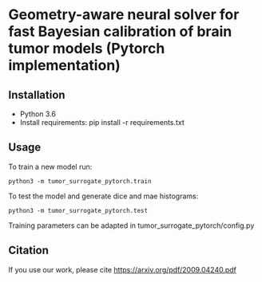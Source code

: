 # Geometry-aware neural solver for fast Bayesian calibration of brain tumor models (Pytorch implementation)


## Installation
- Python 3.6
- Install requirements: pip install -r requirements.txt
     
## Usage

To train a new model run:
    
    python3 -m tumor_surrogate_pytorch.train
    
To test the model and generate dice and mae histograms:

    python3 -m tumor_surrogate_pytorch.test
    
Training parameters can be adapted in tumor_surrogate_pytorch/config.py

## Citation

If you use our work, please cite https://arxiv.org/pdf/2009.04240.pdf
